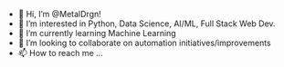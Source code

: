- 👋 Hi, I’m @MetalDrgn!
- 👀 I’m interested in Python, Data Science, AI/ML, Full Stack Web Dev.
- 🌱 I’m currently learning Machine Learning
- 💞️ I’m looking to collaborate on automation initiatives/improvements
- 📫 How to reach me ...

<!---
MetalDrgn is a ✨ special ✨ repository because its `README.md` (this file) appears on your GitHub profile.
You can click the Preview link to take a look at your changes.
--->
